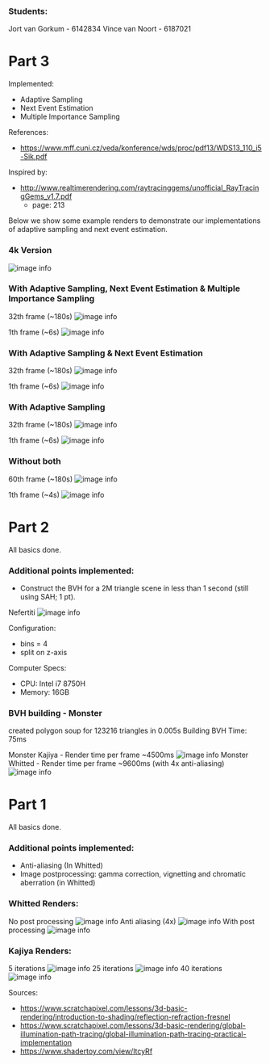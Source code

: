 ### Students:
Jort van Gorkum - 6142834
Vince van Noort - 6187021


# Part 3
Implemented:
- Adaptive Sampling 
- Next Event Estimation
- Multiple Importance Sampling

References:
- https://www.mff.cuni.cz/veda/konference/wds/proc/pdf13/WDS13_110_i5-Sik.pdf

Inspired by:
- http://www.realtimerendering.com/raytracinggems/unofficial_RayTracingGems_v1.7.pdf
  - page: 213

Below we show some example renders to demonstrate our implementations of adaptive sampling and next event estimation.

### 4k Version
![image info](./renders/atst-4k-11-frame.png)

### With Adaptive Sampling, Next Event Estimation & Multiple Importance Sampling
32th frame (~180s)
![image info](./renders/atst-with-adpt-nee-mis-thirtied-frame.png)

1th frame (~6s)
![image info](./renders/atst-with-adpt-nee-mis-first-frame.png)

### With Adaptive Sampling & Next Event Estimation
32th frame (~180s)
![image info](./renders/atst-with-nee-thirtied-frame.JPG)

1th frame (~6s)
![image info](./renders/atst-with-nee-first-frame.JPG)

### With Adaptive Sampling
32th frame (~180s)
![image info](./renders/atst-with-adapsampl-sixtiest-frame.JPG)

1th frame (~6s)
![image info](./renders/atst-with-adapsampl-first-frame.JPG)

### Without both
60th frame (~180s)
![image info](./renders/atst-without-both-sixtiest-frame.JPG)

1th frame (~4s)
![image info](./renders/atst-without-both-first-frame.JPG)

# Part 2
All basics done.

### Additional points implemented:
- Construct the BVH for a 2M triangle scene in less than 1 second (still using SAH; 1 pt).

Nefertiti
![image info](./renders/build-bvh-under-1-sec.JPG)

Configuration:
- bins = 4
- split on z-axis

Computer Specs:
- CPU: Intel i7 8750H
- Memory: 16GB

### BVH building - Monster
created polygon soup for 123216 triangles in 0.005s
Building BVH Time: 75ms

Monster Kajiya - Render time per frame ~4500ms
![image info](./renders/monster-kajiya.JPG)
Monster Whitted - Render time per frame ~9600ms (with 4x anti-aliasing)
![image info](./renders/monster-whitted.JPG)

# Part 1
All basics done.

### Additional points implemented:
- Anti-aliasing (In Whitted)
- Image postprocessing: gamma correction, vignetting and chromatic aberration (in Whitted)

### Whitted Renders:
No post processing
![image info](./renders/whitted-no-post-processing.JPG)
Anti aliasing (4x)
![image info](./renders/whitted-no-post-processing-anti4x.JPG)
With post processing
![image info](./renders/whitted-with-post-processing.JPG)


### Kajiya Renders:
5 iterations
![image info](./renders/kajiya-5-iterations.JPG)
25 iterations
![image info](./renders/kajiya-25-iterations.JPG)
40 iterations
![image info](./renders/kajiya-40-iterations.JPG)

Sources: 
- https://www.scratchapixel.com/lessons/3d-basic-rendering/introduction-to-shading/reflection-refraction-fresnel
- https://www.scratchapixel.com/lessons/3d-basic-rendering/global-illumination-path-tracing/global-illumination-path-tracing-practical-implementation
- https://www.shadertoy.com/view/ltcyRf
